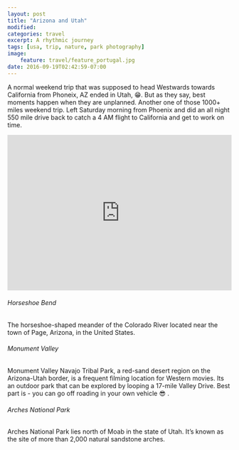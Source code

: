 ```yaml
---
layout: post
title: "Arizona and Utah"
modified:
categories: travel
excerpt: A rhythmic journey
tags: [usa, trip, nature, park photography]
image:
    feature: travel/feature_portugal.jpg
date: 2016-09-19T02:42:59-07:00
---
```


A normal weekend trip that was supposed to head Westwards towards California from Phoneix, AZ ended in Utah, :grin:. But as they say, best moments happen when they are unplanned. Another one of those 1000+ miles weekend trip. Left Saturday morning from Phoenix and did an all night 550 mile drive back to catch a 4 AM flight to California and get to work on time.

<iframe
  width="100%"
  height="350"
  frameborder="0" style="border:0"
  name="Arizona-Utah"
  src="https://www.google.com/maps/embed/v1/directions?origin=Phoenix,Arizona&destination=Phoenix,Arizona&waypoints=36.83584,-111.5279404|Monument+Valley,Utah|Arches+National+Park,Utah&key={{ site.owner.google-maps }}" allowfullscreen>
</iframe>


###### Horseshoe Bend
The horseshoe-shaped meander of the Colorado River located near the town of Page, Arizona, in the United States.

<figure class="third">

</figure>


###### Monument Valley
Monument Valley Navajo Tribal Park, a red-sand desert region on the Arizona-Utah border, is a frequent filming location for Western movies. Its an outdoor park that can be explored by looping a 17-mile Valley Drive. Best part is - you can go off roading in your own vehicle :sunglasses: .

<figure class="third">

</figure>


###### Arches National Park
Arches National Park lies north of Moab in the state of Utah. It’s known as the site of more than 2,000 natural sandstone arches.

<figure class="third">

</figure>